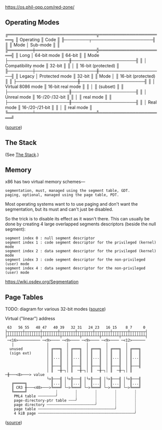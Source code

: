 
https://os.phil-opp.com/red-zone/


## Operating Modes

╔═════════════════════════════╦═════════════════════╗
║ Operating                   ║ Code                ║
╟────────┬────────────────────╢                     ║
║ Mode   │ Sub-mode           ║                     ║
╠════════╪════════════════════╬═════════════════════╣
║ Long   │ 64-bit mode        ║ 64-bit              ║
║ Mode   ├────────────────────╫─────────────────────╢
║        │ Compatibility mode ║ 32-bit              ║
║        │                    ║ 16-bit (protected)  ║
╟────────┼────────────────────╫─────────────────────╢
║ Legacy │ Protected mode     ║ 32-bit              ║
║ Mode   │                    ║ 16-bit (protected)  ║
║        ├────────────────────╫─────────────────────╢
║        │ Virtual 8086 mode  ║ 16-bit real mode    ║
║        │                    ║ (subset)            ║
║        ├────────────────────╫─────────────────────╢
║        │ Unreal mode        ║ 16-/20-/32-bit      ║
║        │                    ║ real mode           ║
║        ├────────────────────╫─────────────────────╢
║        │ Real mode          ║ 16-/20-/21-bit      ║
║        │                    ║ real mode           ║
╚════════╧════════════════════╩═════════════════════╝

([source](https://en.wikipedia.org/wiki/X86-64#Operating_modes))



## The Stack

(See [The Stack](notes---x86_stack.md).)



## Memory

x86 has two virtual memory schemes—

	segmentation, must, managed using the segment table, GDT.
	paging, optional, managed using the page table, PDT.

Most operating systems want to to use paging and don't want the segmentation, but its must and can't
just be disabled.

So the trick is to disable its effect as it wasn't there. This can usually be done by creating 4
large overlapped segments descriptors (beside the null segment):

	segment index 0 : null segment descriptor
	segment index 1 : code segment descriptor for the privileged (kernel) mode
	segment index 2 : data segment descriptor for the privileged (kernel) mode
	segment index 3 : code segment descriptor for the non-privileged (user) mode
	segment index 4 : data segment descriptor for the non-privileged (user) mode

https://wiki.osdev.org/Segmentation

[](https://stackoverflow.com/a/23979175/)



## Page Tables

TODO: diagram for various 32-bit modes
([source](https://en.wikipedia.org/wiki/Physical_Address_Extension#Page_table_structures))

Virtual ("linear") address

	 63   56 55   48 47   40 39   32 31   24 23   16 15    8 7     0
	├┬┬┬┬┬┬┬┼┬┬┬┬┬┬┬┼┬┬┬┬┬┬┬┼┬┬┬┬┬┬┬┼┬┬┬┬┬┬┬┼┬┬┬┬┬┬┬┼┬┬┬┬┬┬┬┼┬┬┬┬┬┬┬┤
	├┴┴┴┴┴┴┴┴┴┴┴┴┴┴┴┼┴┴┴┴┴┴┴┴┼┴┴┴┴┴┴┴┴┼┴┴┴┴┴┴┴┴┼┴┴┴┴┴┴┴┴┼┴┴┴┴┴┴┴┴┴┴┴┤
	 ─<16>────────── ─<9>──── ─<9>──── ─<9>──── ─<9>──── ─<12>──────
	   │               │        │        │        │        │
	  unused           │ ╔═══╗  │ ╔═══╗  │ ╔═══╗  │ ╔═══╗  │ ╔═══╗
	  (sign ext)       │ ║   ║  │ ║   ║  │ ║   ║  │ ║   ║  │ ║   ║
	                   │ ║...║  │ ║...║  │ ║...║  │ ║...║  │ ║...║
	                   │ ║   ║  │ ║   ║  │ ║   ║  │ ║   ║  │ ║   ║
	                   │ ╟───╢  │ ╟───╢  │ ╟───╢  │ ╟───╢  │ ╟───╢
	                   │ ║  ─╫─┐│ ║  ─╫─┐│ ║  ─╫─┐│ ║  ─╫─┐│ ║  ─╫───<8>───> value
	                   └>╟───╢ │└>╟───╢ │└>╟───╢ │└>╟───╢ │└>╟───╢
	   ╔═════╗           ║...║ │  ║...║ │  ║...║ │  ║...║ │  ║...║
	   ║ CR3 ╫───<40>───>╚═══╝ └─>╚═══╝ └─>╚═══╝ └─>╚═══╝ └─>╚═══╝
	   ╚═════╝             ┊        ┊        ┊        ┊        ┊
	    PML4 table ╌╌╌╌╌╌╌╌╯        ┊        ┊        ┊        ┊
	    page-directory-ptr table ╌╌╌╯        ┊        ┊        ┊
	    page directory ╌╌╌╌╌╌╌╌╌╌╌╌╌╌╌╌╌╌╌╌╌╌╯        ┊        ┊
	    page table ╌╌╌╌╌╌╌╌╌╌╌╌╌╌╌╌╌╌╌╌╌╌╌╌╌╌╌╌╌╌╌╌╌╌╌╯        ┊
	    4 kiB page ╌╌╌╌╌╌╌╌╌╌╌╌╌╌╌╌╌╌╌╌╌╌╌╌╌╌╌╌╌╌╌╌╌╌╌╌╌╌╌╌╌╌╌╌╯

([source](https://en.wikipedia.org/wiki/X86-64#Page_table_structure))
